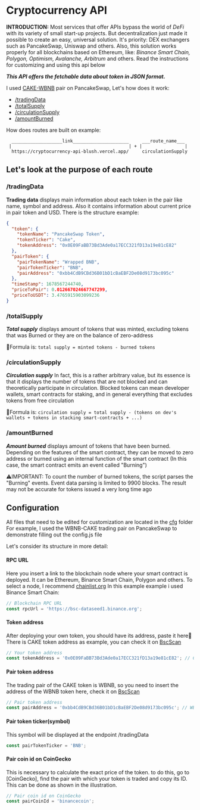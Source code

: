 # Cryptocurrency API
**INTRODUCTION:** Most services that offer APIs bypass the world of _DeFi_ with its variety of small start-up projects. But decentralization just made it possible to create an easy, universal solution. It's priority: DEX exchangers such as PancakeSwap, Uniswap and others. Also, this solution works properly for all blockchains based on Ethereum, like: _Binance Smart Chain, Polygon, Optimism, Avalanche, Arbitrum_ and others. Read the instructions for customizing and using this api below

***This API offers the fetchable data about token in JSON format.***

I used [CAKE-WBNB](https://pancakeswap.finance/swap?outputCurrency=0x0E09FaBB73Bd3Ade0a17ECC321fD13a19e81cE82) pair on PancakeSwap, Let's how does it work:
- [/tradingData](https://cryptocurrency-api-blush.vercel.app/tradingData)
- [/totalSupply](https://cryptocurrency-api-blush.vercel.app/totalSupply)
- [/circulationSupply](https://cryptocurrency-api-blush.vercel.app/circulationSupply)
- [/amountBurned](https://cryptocurrency-api-blush.vercel.app/amountBurned)

How does routes are built on example:
```
  ___________________link_____________________     ___route_name___
 |                                            | + |                |
  https://cryptocurrency-api-blush.vercel.app/     circulationSupply
```

## Let's look at the purpose of each route

### /tradingData
**Trading data** displays main information about each token in the pair like name, symbol and address. Also it contains information about current price in pair token and USD. There is the structure example:
```json
{
  "token": {
    "tokenName": "PancakeSwap Token",
    "tokenTicker": "Cake",
    "tokenAddress": "0x0E09FaBB73Bd3Ade0a17ECC321fD13a19e81cE82"
  },
  "pairToken": {
    "pairTokenName": "Wrapped BNB",
    "pairTokenTicker": "BNB",
    "pairAddress": "0xbb4CdB9CBd36B01bD1cBaEBF2De08d9173bc095c"
  },
  "timeStamp": 1678567244740,
  "priceToPair": 0.012667024667747299,
  "priceToUSDT": 3.4765915903099236
}
```

### /totalSupply
***Total supply*** displays amount of tokens that was minted, excluding tokens that was Burned or they are on the balance of zero-address

🚩Formula is: `total supply = minted tokens - burned tokens`

### /circulationSupply
***Circulation supply*** In fact, this is a rather arbitrary value, but its essence is that it displays the number of tokens that are not blocked and can theoretically participate in circulation. Blocked tokens can mean developer wallets, smart contracts for staking, and in general everything that excludes tokens from free circulation

🚩Formula is: `circulation supply = total supply - (tokens on dev's wallets + tokens in stacking smart-contracts + ...)`

### /amountBurned
***Amount burned*** displays amount of tokens that have been burned. Depending on the features of the smart contract, they can be moved to zero address or burned using an internal function of the smart contract (In this case, the smart contract emits an event called "Burning")

⚠️IMPORTANT: To count the number of burned tokens, the script parses the "Burning" events. Event data parsing is limited to 9900 blocks. The result may not be accurate for tokens issued a very long time ago

## Configuration
All files that need to be edited for customization are located in the [cfg](../main/cfg) folder
For example, I used the WBNB-CAKE trading pair on PancakeSwap to demonstrate filling out the config.js file

Let's consider its structure in more detail:
#### RPC URL
Here you insert a link to the blockchain node where your smart contract is deployed. It can be Ethereum, Binance Smart Chain, Polygon and others. To select a node, I recommend [chainlist.org](https://chainlist.org/)
In this example example i used Binance Smart Chain:
```javascript
// Blockchain RPC URL
const rpcUrl = 'https://bsc-dataseed1.binance.org';
```
#### Token address
After deploying your own token, you should have its address, paste it here📝 There is CAKE token address as example, you can check it on [BscScan](https://bscscan.com/address/0x0E09FaBB73Bd3Ade0a17ECC321fD13a19e81cE82)
```javascript
// Your token address
const tokenAddress = '0x0E09FaBB73Bd3Ade0a17ECC321fD13a19e81cE82'; // CAKE [Example]
```
#### Pair token address
The trading pair of the CAKE token is WBNB, so you need to insert the address of the WBNB token here, check it on [BscScan](https://bscscan.com/address/0xbb4CdB9CBd36B01bD1cBaEBF2De08d9173bc095c)
```javascript
// Pair token address
const pairAddress = '0xbb4CdB9CBd36B01bD1cBaEBF2De08d9173bc095c'; // WBNB [Example]
```
#### Pair token ticker(symbol)
This symbol will be displayed at the endpoint /tradingData
```javascript
const pairTokenTicker = 'BNB';
```
#### Pair coin id on CoinGecko
This is necessary to calculate the exact price of the token. to do this, go to [CoinGecko], find the pair with which your token is traded and copy its ID. This can be done as shown in the illustration.

```javascript
// Pair coin id on CoinGecko
const pairCoinId = 'binancecoin';
```

